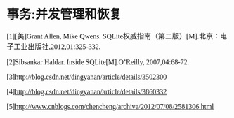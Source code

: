 # 事务:并发管理和恢复
<font face="微软雅黑" size="3px">

[1][美]Grant Allen, Mike Qwens. SQLite权威指南（第二版）[M].北京：电子工业出版社,2012,01:325-332.

[2]Sibsankar Haldar. Inside SQLite[M].O’Reilly, 2007,04:68-72.

[3]http://blog.csdn.net/dingyanan/article/details/3502300

[4]http://blog.csdn.net/dingyanan/article/details/3860332

[5]http://www.cnblogs.com/chencheng/archive/2012/07/08/2581306.html

